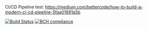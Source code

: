 CI/CD Pipeline test: https://medium.com/bettercode/how-to-build-a-modern-ci-cd-pipeline-5faa01891a5b

[![Build Status](https://travis-ci.org/GioPTCeid/cicd-buzz.svg?branch=master)](https://travis-ci.org/GioPTCeid/cicd-buzz)
[![BCH compliance](https://bettercodehub.com/edge/badge/GioPTCeid/cicd-buzz?branch=master)](https://bettercodehub.com/)
